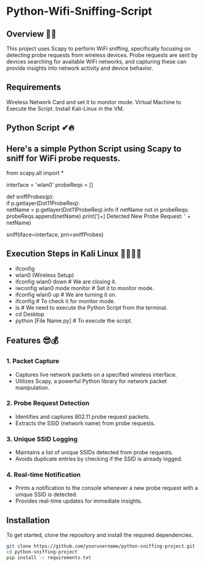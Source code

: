 # Python-Wifi-Sniffing-Script

## Overview 👀🎯
This project uses Scapy to perform WiFi sniffing, specifically focusing on detecting probe requests from wireless devices. Probe requests are sent by devices searching for available WiFi networks, and capturing these can provide insights into network activity and device behavior.

## Requirements
Wireless Network Card and set it to monitor mode.
Virtual Machine to Execute the Script.
Install Kali-Linux in the VM.

## Python Script  ✔🔥
## Here's a simple Python Script using Scapy to sniff for WiFi probe requests.
 
from scapy.all import * 

interface = 'wlan0' 
probeReqs = []   

def sniffProbes(p):  
    if p.getlayer(Dot11ProbeReq):   
        netName = p.getlayer(Dot11ProbeReq).info
        if netName not in probeReqs:
            probeReqs.append(netName)
            print('[+] Detected New Probe Request: ' + netName)

sniff(iface=interface, prn=sniffProbes)

## Execution Steps in Kali Linux 👩‍💻👨‍💻

- ifconfig
- wlan0 (Wireless Setup)
- ifconfig wlan0 down                   # We are closing it.
- iwconfig wlan0 mode monitor           # Set it to monitor mode.
- ifconfig wlan0 up                     # We are turning it on.
- ifconfig                              # To check it for monitor mode.
- ls                                    # We need to execute the Python Script from the terminal.
- cd Desktop
- python [File Name.py]                 # To execute the script.


## Features 😎💰

### 1. **Packet Capture**
- Captures live network packets on a specified wireless interface.
- Utilizes Scapy, a powerful Python library for network packet manipulation.

### 2. **Probe Request Detection**
- Identifies and captures 802.11 probe request packets.
- Extracts the SSID (network name) from probe requests.

### 3. **Unique SSID Logging**
- Maintains a list of unique SSIDs detected from probe requests.
- Avoids duplicate entries by checking if the SSID is already logged.

### 4. **Real-time Notification**
- Prints a notification to the console whenever a new probe request with a unique SSID is detected.
- Provides real-time updates for immediate insights.


## Installation
To get started, clone the repository and install the required dependencies.

```bash
git clone https://github.com/yourusername/python-sniffing-project.git
cd python-sniffing-project
pip install -r requirements.txt
